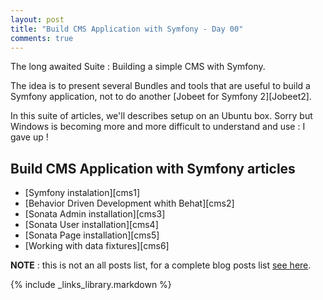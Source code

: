 ```yaml
---
layout: post
title: "Build CMS Application with Symfony - Day 00"
comments: true
---
```


The long awaited Suite : Building a simple CMS with Symfony.

The idea is to present several Bundles and tools that are useful to build a Symfony application, not to do another [Jobeet for Symfony 2][Jobeet2].

In this suite of articles, we'll describes setup on an Ubuntu box. Sorry but Windows is becoming more and more difficult to understand and use : I gave up !

## Build CMS Application with Symfony articles

- [Symfony instalation][cms1]
- [Behavior Driven Development whith Behat][cms2]
- [Sonata Admin installation][cms3]
- [Sonata User installation][cms4]
- [Sonata Page installation][cms5]
- [Working with data fixtures][cms6]

**NOTE** : this is not an all&nbsp;posts list, for a complete blog posts list <a href="/all-posts.html">see here</a>.

{% include _links_library.markdown %}